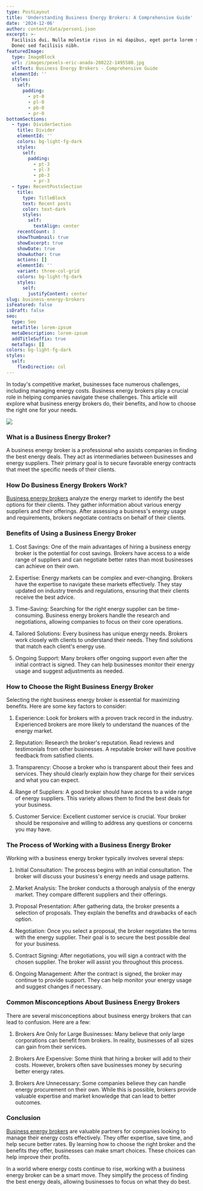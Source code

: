 ```yaml
---
type: PostLayout
title: 'Understanding Business Energy Brokers: A Comprehensive Guide'
date: '2024-12-06'
author: content/data/person1.json
excerpt: >-
  Facilisis dui. Nulla molestie risus in mi dapibus, eget porta lorem semper.
  Donec sed facilisis nibh.
featuredImage:
  type: ImageBlock
  url: /images/pexels-eric-anada-280222-1495580.jpg
  altText: Business Energy Brokers - Comprehensive Guide
  elementId: ''
  styles:
    self:
      padding:
        - pt-0
        - pl-0
        - pb-0
        - pr-0
bottomSections:
  - type: DividerSection
    title: Divider
    elementId: ''
    colors: bg-light-fg-dark
    styles:
      self:
        padding:
          - pt-3
          - pl-3
          - pb-3
          - pr-3
  - type: RecentPostsSection
    title:
      type: TitleBlock
      text: Recent posts
      color: text-dark
      styles:
        self:
          textAlign: center
    recentCount: 3
    showThumbnail: true
    showExcerpt: true
    showDate: true
    showAuthor: true
    actions: []
    elementId: ''
    variant: three-col-grid
    colors: bg-light-fg-dark
    styles:
      self:
        justifyContent: center
slug: business-energy-brokers
isFeatured: false
isDraft: false
seo:
  type: Seo
  metaTitle: lorem-ipsum
  metaDescription: lorem-ipsum
  addTitleSuffix: true
  metaTags: []
colors: bg-light-fg-dark
styles:
  self:
    flexDirection: col
---
```

In today's competitive market, businesses face numerous challenges, including managing energy costs. Business energy brokers play a crucial role in helping companies navigate these challenges. This article will explore what business energy brokers do, their benefits, and how to choose the right one for your needs.

![](/images/pexels-rdne-7821936.jpg)

### What is a Business Energy Broker?

A business energy broker is a professional who assists companies in finding the best energy deals. They act as intermediaries between businesses and energy suppliers. Their primary goal is to secure favorable energy contracts that meet the specific needs of their clients.

### How Do Business Energy Brokers Work?

[Business energy brokers](https://termina.io/blog/how-termina-compares-to-other-australian-business-energy-brokers) analyze the energy market to identify the best options for their clients. They gather information about various energy suppliers and their offerings. After assessing a business's energy usage and requirements, brokers negotiate contracts on behalf of their clients.

### Benefits of Using a Business Energy Broker

1.  Cost Savings: One of the main advantages of hiring a business energy broker is the potential for cost savings. Brokers have access to a wide range of suppliers and can negotiate better rates than most businesses can achieve on their own.



2.  Expertise: Energy markets can be complex and ever-changing. Brokers have the expertise to navigate these markets effectively. They stay updated on industry trends and regulations, ensuring that their clients receive the best advice.



3.  Time-Saving: Searching for the right energy supplier can be time-consuming. Business energy brokers handle the research and negotiations, allowing companies to focus on their core operations.



4.  Tailored Solutions: Every business has unique energy needs. Brokers work closely with clients to understand their needs. They find solutions that match each client's energy use.



5.  Ongoing Support: Many brokers offer ongoing support even after the initial contract is signed. They can help businesses monitor their energy usage and suggest adjustments as needed.



### How to Choose the Right Business Energy Broker

Selecting the right business energy broker is essential for maximizing benefits. Here are some key factors to consider:

1.  Experience: Look for brokers with a proven track record in the industry. Experienced brokers are more likely to understand the nuances of the energy market.



2.  Reputation: Research the broker's reputation. Read reviews and testimonials from other businesses. A reputable broker will have positive feedback from satisfied clients.



3.  Transparency: Choose a broker who is transparent about their fees and services. They should clearly explain how they charge for their services and what you can expect.



4.  Range of Suppliers: A good broker should have access to a wide range of energy suppliers. This variety allows them to find the best deals for your business.



5.  Customer Service: Excellent customer service is crucial. Your broker should be responsive and willing to address any questions or concerns you may have.



### The Process of Working with a Business Energy Broker

Working with a business energy broker typically involves several steps:

1.  Initial Consultation: The process begins with an initial consultation. The broker will discuss your business's energy needs and usage patterns.



2.  Market Analysis: The broker conducts a thorough analysis of the energy market. They compare different suppliers and their offerings.



3.  Proposal Presentation: After gathering data, the broker presents a selection of proposals. They explain the benefits and drawbacks of each option.



4.  Negotiation: Once you select a proposal, the broker negotiates the terms with the energy supplier. Their goal is to secure the best possible deal for your business.



5.  Contract Signing: After negotiations, you will sign a contract with the chosen supplier. The broker will assist you throughout this process.



6.  Ongoing Management: After the contract is signed, the broker may continue to provide support. They can help monitor your energy usage and suggest changes if necessary.



### Common Misconceptions About Business Energy Brokers

There are several misconceptions about business energy brokers that can lead to confusion. Here are a few:

1.  Brokers Are Only for Large Businesses: Many believe that only large corporations can benefit from brokers. In reality, businesses of all sizes can gain from their services.



2.  Brokers Are Expensive: Some think that hiring a broker will add to their costs. However, brokers often save businesses money by securing better energy rates.



3.  Brokers Are Unnecessary: Some companies believe they can handle energy procurement on their own. While this is possible, brokers provide valuable expertise and market knowledge that can lead to better outcomes.



### Conclusion

[Business energy brokers](https://termina.io/blog/how-termina-compares-to-other-australian-business-energy-brokers) are valuable partners for companies looking to manage their energy costs effectively. They offer expertise, save time, and help secure better rates. By learning how to choose the right broker and the benefits they offer, businesses can make smart choices. These choices can help improve their profits.

In a world where energy costs continue to rise, working with a business energy broker can be a smart move. They simplify the process of finding the best energy deals, allowing businesses to focus on what they do best.
